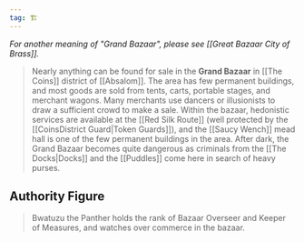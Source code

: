 ```yaml
---
tag: 🏗️
---
```

*For another meaning of "Grand Bazaar", please see [[Great Bazaar City of Brass]].*
> Nearly anything can be found for sale in the **Grand Bazaar** in [[The Coins]] district of [[Absalom]]. The area has few permanent buildings, and most goods are sold from tents, carts, portable stages, and merchant wagons. Many merchants use dancers or illusionists to draw a sufficient crowd to make a sale. Within the bazaar, hedonistic services are available at the [[Red Silk Route]] (well protected by the [[CoinsDistrict Guard|Token Guards]]), and the [[Saucy Wench]] mead hall is one of the few permanent buildings in the area. After dark, the Grand Bazaar becomes quite dangerous as criminals from the [[The Docks|Docks]] and the [[Puddles]] come here in search of heavy purses.


## Authority Figure

> Bwatuzu the Panther holds the rank of Bazaar Overseer and Keeper of Measures, and watches over commerce in the bazaar.







